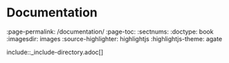# Documentation
:page-permalink: /documentation/
:page-toc:
:sectnums:
:doctype: book
:imagesdir: images
:source-highlighter: highlightjs
:highlightjs-theme: agate



include::_include-directory.adoc[]




